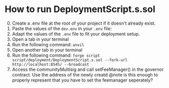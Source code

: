 # How to run DeploymentScript.s.sol

0. Create a .env file at the root of your project if it doesn't already exist.
1. Paste the values of the `dev.env` in your `.env` file:
2. Adapt the values of the `.env` file to fit your deployment setup.
3. Open a tab in your terminal
4. Run the following command: `anvil`
5. Open another tab in your terminal
6. Run the following command:
   `forge script script/deployment/DeploymentScript.s.sol --fork-url http://localhost:8545/ --broadcast`
7. Access the communityMultisig and call setFeeManager() in the governor contract. Use the address of the newly creatd
   @note is this enough to properly represent that you have to set the feemanager seperately?
